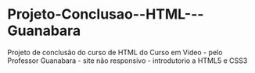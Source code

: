 # Projeto-Conclusao--HTML---Guanabara
Projeto de conclusão do curso de HTML do Curso em Video - pelo Professor Guanabara - site não responsivo - introdutorio a HTML5 e CSS3
